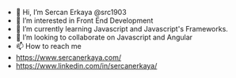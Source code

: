 - 👋 Hi, I’m Sercan Erkaya @src1903
- 👀 I’m interested in Front End Development
- 🌱 I’m currently learning Javascript and Javascript's Frameworks.
- 💞️ I’m looking to collaborate on Javascript and Angular
- 📫 How to reach me
- https://www.sercanerkaya.com/
- https://www.linkedin.com/in/sercanerkaya/

<!---
src1903/src1903 is a ✨ special ✨ repository because its `README.md` (this file) appears on your GitHub profile.
You can click the Preview link to take a look at your changes.
--->
